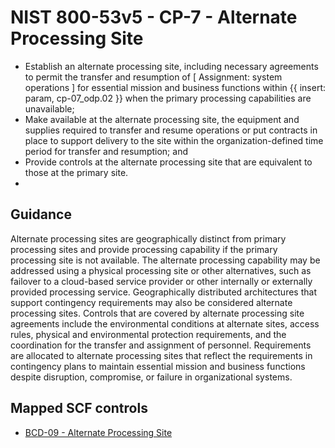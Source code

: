# NIST 800-53v5 - CP-7 - Alternate Processing Site
- Establish an alternate processing site, including necessary agreements to permit the transfer and resumption of \[ Assignment: system operations \] for essential mission and business functions within {{ insert: param, cp-07_odp.02 }} when the primary processing capabilities are unavailable;
- Make available at the alternate processing site, the equipment and supplies required to transfer and resume operations or put contracts in place to support delivery to the site within the organization-defined time period for transfer and resumption; and
- Provide controls at the alternate processing site that are equivalent to those at the primary site.
- 
## Guidance
Alternate processing sites are geographically distinct from primary processing sites and provide processing capability if the primary processing site is not available. The alternate processing capability may be addressed using a physical processing site or other alternatives, such as failover to a cloud-based service provider or other internally or externally provided processing service. Geographically distributed architectures that support contingency requirements may also be considered alternate processing sites. Controls that are covered by alternate processing site agreements include the environmental conditions at alternate sites, access rules, physical and environmental protection requirements, and the coordination for the transfer and assignment of personnel. Requirements are allocated to alternate processing sites that reflect the requirements in contingency plans to maintain essential mission and business functions despite disruption, compromise, or failure in organizational systems.
## Mapped SCF controls
- [BCD-09 - Alternate Processing Site](../scf/bcd-09-alternateprocessingsite.md)